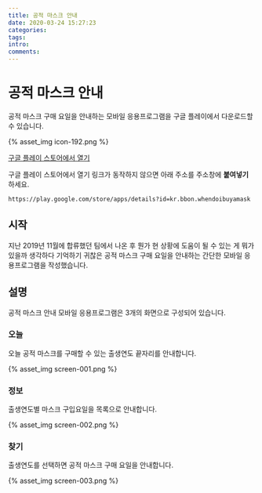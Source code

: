 ```yaml
---
title: 공적 마스크 안내
date: 2020-03-24 15:27:23
categories:
tags:
intro:
comments:
---
```


# 공적 마스크 안내

공적 마스크 구매 요일을 안내하는 모바일 응용프로그램을 구글 플레이에서 다운로드할 수 있습니다.

{% asset_img icon-192.png %}

[구글 플레이 스토어에서 열기](https://play.google.com/store/apps/details?id=kr.bbon.whendoibuyamask)

구글 플레이 스토어에서 열기 링크가 동작하지 않으면 아래 주소를 주소창에 **붙여넣기** 하세요.

`https://play.google.com/store/apps/details?id=kr.bbon.whendoibuyamask`

## 시작

지난 2019년 11월에 합류했던 팀에서 나온 후 뭔가 현 상황에 도움이 될 수 있는 게 뭐가 있을까 생각하다 기억하기 귀찮은 공적 마스크 구매 요일을 안내하는 간단한 모바일 응용프로그램을 작성했습니다.

## 설명

공적 마스크 안내 모바일 응용프로그램은 3개의 화면으로 구성되어 있습니다.

### 오늘

오늘 공적 마스크를 구매할 수 있는 출생연도 끝자리를 안내합니다.

{% asset_img screen-001.png %}

### 정보

출생연도별 마스크 구입요일을 목록으로 안내합니다.

{% asset_img screen-002.png %}

### 찾기

출생연도를 선택하면 공적 마스크 구매 요일을 안내합니다.

{% asset_img screen-003.png %}
